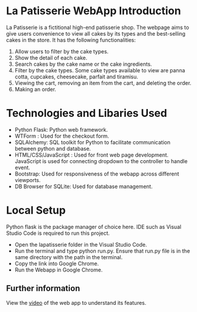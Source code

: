 # La Patisserie WebApp Introduction 
La Patisserie is a fictitional high-end patisserie shop. The webpage aims to 
give users convenience to view all cakes by its types and the best-selling cakes in the store. It has the following functionalities: 
1. Allow users to filter by the cake types. 
2. Show the detail of each cake.  
3. Search cakes by the cake name or the cake ingredients. 
4. Filter by the cake types. Some cake types available to view are panna cotta, cupcakes, cheesecake, parfait and tiramisu.  
5. Viewing the cart, removing an item from the cart, and deleting the order. 
6. Making an order. 


# Technologies and Libaries Used 
- Python Flask: Python web framework. 
- WTForm : Used for the checkout form. 
- SQLAlchemy: SQL toolkit for Python to facilitate communication between python and database. 
- HTML/CSS/JavaScript : Used for front web page development. JavaScript is used for connecting dropdown to the controller to handle event. 
- Bootstrap: Used for responsiveness of the webapp across different viewports. 
- DB Browser for SQLite: Used for database management. 


# Local Setup 
Python flask is the package manager of choice here. IDE such as Visual Studio Code is required to run  this project. 
- Open the lapatisserie folder in the Visual Studio Code.
- Run the terminal and type python run.py. Ensure that run.py file is in the same directory with the path in the terminal.
- Copy the link into Google Chrome. 
- Run the Webapp in Google Chrome. 


## Further information

View the [video](https://www.youtube.com/embed/4jLl3x35LkU) of the web app to understand its features.

